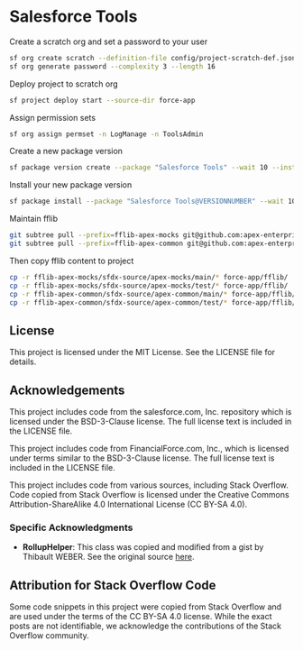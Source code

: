 # Salesforce Tools

Create a scratch org and set a password to your user
```sh
sf org create scratch --definition-file config/project-scratch-def.json --alias salesforce-tools --duration-days 30 --set-default
sf org generate password --complexity 3 --length 16
```

Deploy project to scratch org
```sh
sf project deploy start --source-dir force-app
```

Assign permission sets
```sh
sf org assign permset -n LogManage -n ToolsAdmin
```

Create a new package version
```sh
sf package version create --package "Salesforce Tools" --wait 10 --installation-key-bypass
```

Install your new package version
```sh
sf package install --package "Salesforce Tools@VERSIONNUMBER" --wait 10 --publish-wait 10 --target-org ORG_NAME
```

Maintain fflib
```sh
git subtree pull --prefix=fflib-apex-mocks git@github.com:apex-enterprise-patterns/fflib-apex-mocks.git master
git subtree pull --prefix=fflib-apex-common git@github.com:apex-enterprise-patterns/fflib-apex-common.git master
```

Then copy fflib content to project
```sh
cp -r fflib-apex-mocks/sfdx-source/apex-mocks/main/* force-app/fflib/
cp -r fflib-apex-mocks/sfdx-source/apex-mocks/test/* force-app/fflib/
cp -r fflib-apex-common/sfdx-source/apex-common/main/* force-app/fflib/
cp -r fflib-apex-common/sfdx-source/apex-common/test/* force-app/fflib/
```

## License

This project is licensed under the MIT License. See the LICENSE file for details.

## Acknowledgements

This project includes code from the salesforce.com, Inc. repository which is licensed under the BSD-3-Clause license. The full license text is included in the LICENSE file.

This project includes code from FinancialForce.com, Inc., which is licensed under terms similar to the BSD-3-Clause license. The full license text is included in the LICENSE file.

This project includes code from various sources, including Stack Overflow. Code copied from Stack Overflow is licensed under the Creative Commons Attribution-ShareAlike 4.0 International License (CC BY-SA 4.0).

### Specific Acknowledgments

- **RollupHelper**: This class was copied and modified from a gist by Thibault WEBER. See the original source [here](https://gist.github.com/grotib/838a40928d17d241f974319f04336bc3/edit).

## Attribution for Stack Overflow Code

Some code snippets in this project were copied from Stack Overflow and are used under the terms of the CC BY-SA 4.0 license. While the exact posts are not identifiable, we acknowledge the contributions of the Stack Overflow community.

